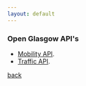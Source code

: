 ```yaml
---
layout: default
---
```

### Open Glasgow API's

*   [Mobility API](./mobility.md).
*   [Traffic API](./traffic.md).

[back](../)